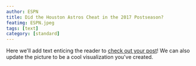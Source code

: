```yaml
---
author: ESPN
title: Did the Houston Astros Cheat in the 2017 Postseason?
featimg: ESPN.jpeg
tags: [text]
category: [standard]
---
```


Here we'll add text enticing the reader to [check out your post](https://stat231-f20.github.io/Blog-ESPN/)!  We can also update the picture to be a cool visualization you've created.

